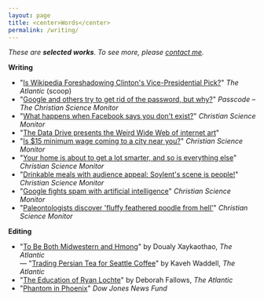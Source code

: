 ```yaml
---
layout: page
title: <center>Words</center>
permalink: /writing/
---
```


*These are <b>selected works</b>. To see more, please <a href="mailto:&#104;&#101;&#108;&#108;&#111;&#064;&#103;&#115;&#116;&#097;&#114;&#114;&#046;&#109;&#101;?subject=Hi%20Graham%21">contact me</a>.*

**Writing**

- "[Is Wikipedia Foreshadowing Clinton's Vice-Presidential Pick?](http://www.theatlantic.com/politics/archive/2016/07/is-wikipedia-foreshadowing-clintons-vice-presidential-pick/492629/)"  *The Atlantic* (scoop)  
- "[Google and others try to get rid of the password, but why?](http://www.csmonitor.com/Technology/2015/0612/Google-and-others-try-to-get-rid-of-the-password.-But-why)" *Passcode – The Christian Science Monitor*  
- "[What happens when Facebook says you don't exist?](http://www.csmonitor.com/Technology/2015/0702/What-happens-when-Facebook-says-you-don-t-exist)" *Christian Science Monitor*  
- "[The Data Drive presents the Weird Wide Web of internet art](https://www.csmonitor.com/Technology/2015/0805/The-Data-Drive-presents-the-Weird-Wide-Web-of-underground-digital-art)"  
- "[Is $15 minimum wage coming to a city near you?](http://www.csmonitor.com/USA/USA-Update/2015/0723/Is-15-minimum-wage-coming-to-a-city-near-you)" *Christian Science Monitor*  
- "[Your home is about to get a lot smarter, and so is everything else](http://www.csmonitor.com/Technology/2015/0617/Your-home-is-about-to-get-a-lot-smarter-and-so-is-everything-else)" *Christian Science Monitor*  
- "[Drinkable meals with audience appeal: Soylent's scene is people!](http://www.csmonitor.com/Technology/2015/0803/Drinkable-meals-with-audience-appeal-Soylent-s-scene-is-people)" *Christian Science Monitor*  
- "[Google fights spam with artificial intelligence](http://www.csmonitor.com/Technology/2015/0713/Google-fights-spam-with-artificial-intelligence)" *Christian Science Monitor*    
- "[Paleontologists discover 'fluffy feathered poodle from hell'](http://www.csmonitor.com/Science/Science-Notebook/2015/0716/Paleontologists-discover-fluffy-feathered-poodle-from-hell)" *Christian Science Monitor*


**Editing**

- "[To Be Both Midwestern and Hmong](http://www.theatlantic.com/politics/archive/2016/06/wausau-wisconsin-southeast-asia-hmong/485291/)" by Doualy Xaykaothao,  *The Atlantic*  
— "[Trading Persian Tea for Seattle Coffee](https://www.theatlantic.com/business/archive/2016/05/iranians-in-seattle/481401/)" by Kaveh Waddell,  *The Atlantic*  
- "[The Education of Ryan Lochte](http://www.theatlantic.com/national/archive/2016/08/the-education-of-ryan-lochte/496880/)" by Deborah Fallows,  *The Atlantic*  
- "[Phantom in Phoenix](http://djnf.atavist.com/)"  *Dow Jones News Fund*
